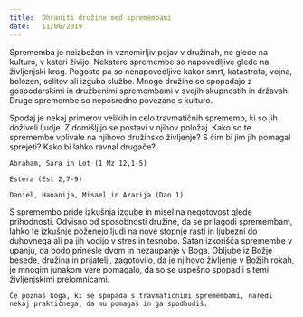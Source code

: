 ```yaml
---
title:  Ohraniti družine med spremembami
date:   11/06/2019
---
```


Sprememba je neizbežen in vznemirljiv pojav v družinah, ne glede na kulturo, v kateri živijo. Nekatere spremembe so napovedljive glede na življenjski krog. Pogosto pa so nenapovedljive kakor smrt, katastrofa, vojna, bolezen, selitev ali izguba službe. Mnoge družine se spopadajo z gospodarskimi in družbenimi spremembami v svojih skupnostih in državah. Druge spremembe so neposredno povezane s kulturo.

Spodaj je nekaj primerov velikih in celo travmatičnih sprememb, ki so jih doživeli ljudje. Z domišljijo se postavi v njihov položaj. Kako so te spremembe vplivale na njihovo družinsko življenje? S čim bi jim jih pomagal sprejeti? Kako bi lahko ravnal drugače?

`Abraham, Sara in Lot (1 Mz 12,1-5)`

`Estera (Est 2,7-9)`

`Daniel, Hananija, Misael in Azarija (Dan 1)`

S spremembo pride izkušnja izgube in misel na negotovost glede prihodnosti. Odvisno od sposobnosti družine, da se prilagodi spremembam, lahko te izkušnje poženejo ljudi na nove stopnje rasti in ljubezni do duhovnega ali pa jih vodijo v stres in tesnobo. Satan izkorišča spremembe v upanju, da bodo prinesle dvom in nezaupanje v Boga. Obljube iz Božje besede, družina in prijatelji, zagotovilo, da je njihovo življenje v Božjih rokah, je mnogim junakom vere pomagalo, da so se uspešno spopadli s temi življenjskimi prelomnicami.

`Če poznaš koga, ki se spopada s travmatičnimi spremembami, naredi nekaj praktičnega, da mu pomagaš in ga spodbudiš.`
